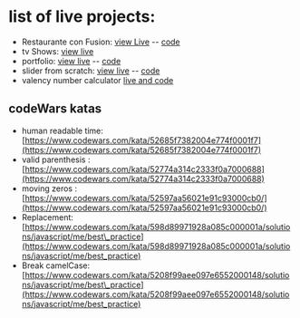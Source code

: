 # list of live projects:

* Restaurante con Fusion: [view Live](https://confusion-restaurante.netlify.app/) -- [code](https://github.com/ahmad-ali14/restaurante)
* tv Shows: [view live](https://loving-benz-169884.netlify.app/)
* portfolio: [view live](https://ahmad-ali.co.uk/) -- [code](https://github.com/ahmad-ali14/portfolio)
* slider from scratch: [view live](https://peaceful-wozniak-036720.netlify.app/) -- [code](https://github.com/ahmad-ali14/Ahmad-Ali)
* valency number calculator [live and code](https://repl.it/@AhmadAli5/atomEquiavlent)

## codeWars katas

* human readable time: [https://www.codewars.com/kata/52685f7382004e774f0001f7](https://www.codewars.com/kata/52685f7382004e774f0001f7)
* valid parenthesis : [https://www.codewars.com/kata/52774a314c2333f0a7000688](https://www.codewars.com/kata/52774a314c2333f0a7000688)
* moving zeros : [https://www.codewars.com/kata/52597aa56021e91c93000cb0/](https://www.codewars.com/kata/52597aa56021e91c93000cb0/)
* Replacement: [https://www.codewars.com/kata/598d89971928a085c000001a/solutions/javascript/me/best\_practice](https://www.codewars.com/kata/598d89971928a085c000001a/solutions/javascript/me/best_practice)
* Break camelCase: [https://www.codewars.com/kata/5208f99aee097e6552000148/solutions/javascript/me/best\_practice](https://www.codewars.com/kata/5208f99aee097e6552000148/solutions/javascript/me/best_practice)

